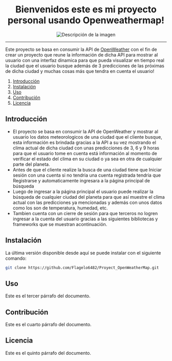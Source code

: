 <h1 align="center">Bienvenidos este es mi proyecto personal usando Openweathermap!</h1>

<p align="center">
  <img src="https://encrypted-tbn0.gstatic.com/images?q=tbn:ANd9GcTnt6FomDwusPis9HdQOAefKveu7jASJ-z89r6PW_G7Dw&s" alt="Descripción de la imagen">
</p>
<hr>

Este proyecto se basa en consumir la API de [OpenWeather](https://openweathermap.org/api) con el fin de crear un proyecto que reune la información de dicha API para mostrar al usuario con una interfaz dinamica para que pueda visualizar en tiempo real la ciudad que el usuario busque además de 3 predicciones de las próximas de dicha ciudad y muchas cosas más que tendra en cuenta el usuario!

1. [Introducción](#introducción)
2. [Instalación](#instalación)
3. [Uso](#uso)
4. [Contribución](#contribución)
5. [Licencia](#licencia)

## Introducción
- El proyecto se basa en consumir la API de OpenWeather y mostrar al usuario los datos meteorologicos de una ciudad que el cliente busque, esta información es brindada gracias a la API a su vez mostrando el clima actual de dicha ciudad con unas predicciones de 3, 6 y 9 horas para que el usuario tome en cuenta está información al momento de verificar el estado del clima en su ciudad o ya sea en otra de cualquier parte del planeta.
- Antes de que el cliente realize la busca de una ciudad tiene que Iniciar sesión con una cuenta si no tendria una cuenta registrada tendria que Registrarse y automaticamente ingresara a la página principal de búsqueda
- Luego de ingresar a la página principal el usuario puede realizar la búsqueda de cualquier ciudad del planeta para que así muestre el clima actual con las predicciones ya mencionadas y además con unos datos como los son de temperatura, humedad, etc.
- Tambien cuenta con un cierre de sesión para que terceros no logren ingresar a la cuenta del usuario gracias a las siguientes bibliotecas y frameworks que se muestran acontinuación.

## Instalación
La última versión disponible desde aquí se puede instalar con el siguiente comando:
```sh
git clone https://github.com/Flagelo6482/Proyect_OpenWeatherMap.git
```

## Uso
Este es el tercer párrafo del documento.

## Contribución
Este es el cuarto párrafo del documento.

## Licencia
Este es el quinto párrafo del documento.

